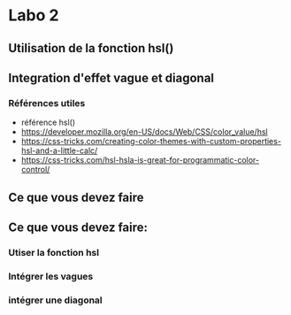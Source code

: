 # Labo 2
## Utilisation de la fonction hsl()
## Integration d'effet vague et diagonal

### Références utiles

- référence hsl()
 - https://developer.mozilla.org/en-US/docs/Web/CSS/color_value/hsl
 - https://css-tricks.com/creating-color-themes-with-custom-properties-hsl-and-a-little-calc/
 - https://css-tricks.com/hsl-hsla-is-great-for-programmatic-color-control/


## Ce que vous devez faire

## Ce que vous devez faire:

### Utiser la fonction hsl
### Intégrer les vagues
### intégrer une diagonal

